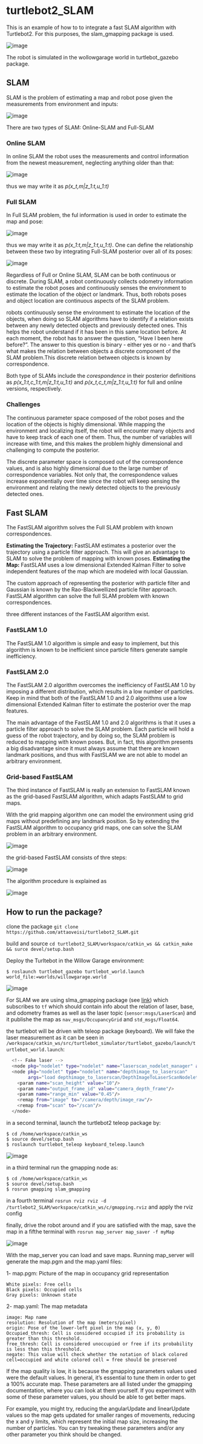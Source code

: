 # turtlebot2_SLAM
This is an example of how to to integrate a fast SLAM algorithm with Turtlebot2. For this purposes, the slam_gmapping package is used.

![image](https://user-images.githubusercontent.com/17289954/103134730-8a669100-46b3-11eb-8ac3-8faf40f6c147.png)

The robot is simulated in the wollowgarage world in turtlebot_gazebo package.

## SLAM

SLAM is the problem of estimating a map and robot pose given the measurements from environment and inputs:

![image](https://user-images.githubusercontent.com/17289954/103096067-01901c80-4603-11eb-871d-ad83134d9b4e.png)

There are two types of SLAM: Online-SLAM and Full-SLAM

### Online SLAM

In online SLAM the robot uses the measurements and control information from the newest measurement, neglecting anything older than that:

![image](https://user-images.githubusercontent.com/17289954/103096136-40be6d80-4603-11eb-92d6-bcb10ab4ffc5.png)

thus we may write it as *p(x_t,m|z_1:t,u_1:t)*

### Full SLAM

In Full SLAM problem, the ful information is used in order to estimate the map and pose:


![image](https://user-images.githubusercontent.com/17289954/103096257-a14daa80-4603-11eb-961e-0856dfabde00.png)

thus we may write it as *p(x_1:t,m|z_1:t,u_1:t)*. One can define the relationship between these two by integrating Full-SLAM posterior over all of its poses:

![image](https://user-images.githubusercontent.com/17289954/103096366-fab5d980-4603-11eb-9d37-c59713369be5.png)

Regardless of Full or Online SLAM, SLAM can be both continuous or discrete. During SLAM, a robot continuously collects odometry information to estimate the robot poses and continuously senses the environment to estimate the location of the object or landmark. Thus, both robots poses and object location are continuous aspects of the SLAM problem.


robots continuously sense the environment to estimate the location of the objects, when doing so SLAM algorithms have to identify if a relation exists between any newly detected objects and previously detected ones. This helps the robot understand if it has been in this same location before. At each moment, the robot has to answer the question, “Have I been here before?”. The answer to this question is binary - either yes or no - and that’s what makes the relation between objects a discrete component of the SLAM problem.This discrete relation between objects is known by correspondence. 


Both type of SLAMs include the *corespondence* in their posterior definitions as *p(x_1:t,c_1:t,m|z_1:t,u_1:t)* and  *p(x_t,c_t,m|z_1:t,u_1:t)* for full and online versions, respectively.

### Challenges

The continuous parameter space composed of the robot poses and the location of the objects is highly dimensional. While mapping the environment and localizing itself, the robot will encounter many objects and have to keep track of each one of them. Thus, the number of variables will increase with time, and this makes the problem highly dimensional and challenging to compute the posterior. 

The discrete parameter space is composed out of the correspondence values, and is also highly dimensional due to the large number of correspondence variables. Not only that, the correspondence values increase exponentially over time since the robot will keep sensing the environment and relating the newly detected objects to the previously detected ones.


## Fast SLAM

The FastSLAM algorithm solves the Full SLAM problem with known correspondences.

**Estimating the Trajectory:** FastSLAM estimates a posterior over the trajectory using a particle filter approach. This will give an advantage to SLAM to solve the problem of mapping with known poses.
**Estimating the Map:** FastSLAM uses a low dimensional Extended Kalman Filter to solve independent features of the map which are modeled with local Gaussian.

The custom approach of representing the posterior with particle filter and Gaussian is known by the Rao-Blackwellized particle filter approach. FastSLAM algorithm can solve the full SLAM problem with known correspondences. 

three different instances of the FastSLAM algorithm exist.

### FastSLAM 1.0

The FastSLAM 1.0 algorithm is simple and easy to implement, but this algorithm is known to be inefficient since particle filters generate sample inefficiency.

### FastSLAM 2.0

The FastSLAM 2.0 algorithm overcomes the inefficiency of FastSLAM 1.0 by imposing a different distribution, which results in a low number of particles. Keep in mind that both of the FastSLAM 1.0 and 2.0 algorithms use a low dimensional Extended Kalman filter to estimate the posterior over the map features.


The main advantage of the FastSLAM 1.0 and 2.0 algorithms is that it uses a particle filter approach to solve the SLAM problem. Each particle will hold a guess of the robot trajectory, and by doing so, the SLAM problem is reduced to mapping with known poses. But, in fact, this algorithm presents a big disadvantage since it must always assume that there are known landmark positions, and thus with FastSLAM we are not able to model an arbitrary environment.

### Grid-based FastSLAM


The third instance of FastSLAM is really an extension to FastSLAM known as the grid-based FastSLAM algorithm, which adapts FastSLAM to grid maps. 

With the grid mapping algorithm one can model the environment using grid maps without predefining any landmark position. So by extending the FastSLAM algorithm to occupancy grid maps, one can solve the SLAM problem in an arbitrary environment. 


![image](https://user-images.githubusercontent.com/17289954/103097095-6d27b900-4606-11eb-900b-a966e921b1f1.png)

the grid-based FastSLAM consists of thre steps:

![image](https://user-images.githubusercontent.com/17289954/103132599-8df31b80-46a5-11eb-96dc-cbcdc5d5bb7f.png)

The algorithm procedure is explained as

![image](https://user-images.githubusercontent.com/17289954/103132644-e0ccd300-46a5-11eb-815e-c3c65b3ebc4e.png)

## How to run the package?

clone the package `git clone https://github.com/attaoveisi/turtlebot2_SLAM.git`

build and source `cd turtlebot2_SLAM/workspace/catkin_ws && catkin_make && surce devel/setup.bash`

Deploy the Turltebot in the Willow Garage environment:

`$ roslaunch turtlebot_gazebo turtlebot_world.launch world_file:=worlds/willowgarage.world`

![image](https://user-images.githubusercontent.com/17289954/103141614-0a621a80-46f7-11eb-9906-3bdde1cf5522.png)

For SLAM we are using slma_gmapping package (see [link](http://wiki.ros.org/slam_gmapping)) which subscribes to `tf` which should contain info about the relation of laser, base, and odometry frames as well as the laser topic (`sensor:msgs/LaserScan`) and it publishe the map as `nav_msgs/OccupancyGrid` and `std_msgs/Float64`.

the turtlebot will be driven with teleop package (keyboard). We will fake the laser measurement as it can be seen in `/workspace/catkin_ws/src/turtlebot_simulator/turtlebot_gazebo/launch/turtlebot_world.launch`:

```sh
  <!-- Fake laser -->
  <node pkg="nodelet" type="nodelet" name="laserscan_nodelet_manager" args="manager"/>
  <node pkg="nodelet" type="nodelet" name="depthimage_to_laserscan"
        args="load depthimage_to_laserscan/DepthImageToLaserScanNodelet laserscan_nodelet_manager">
    <param name="scan_height" value="10"/>
    <param name="output_frame_id" value="camera_depth_frame"/>
    <param name="range_min" value="0.45"/>
    <remap from="image" to="/camera/depth/image_raw"/>
    <remap from="scan" to="/scan"/>
  </node>
```

in a second terminal, launch the turtlebot2 teleop package by: 

```
$ cd /home/workspace/catkin_ws
$ source devel/setup.bash
$ roslaunch turtlebot_teleop keyboard_teleop.launch
```

![image](https://media.giphy.com/media/hj1HL3XpHSTPPLSrlt/giphy.gif)


in a third terminal run the gmapping node as:

```
$ cd /home/workspace/catkin_ws
$ source devel/setup.bash
$ rosrun gmapping slam_gmapping
```


in a fourth terminal `rosrun rviz rviz -d /turtlebot2_SLAM/workspace/catkin_ws/c/gmapping.rviz` and apply the rviz config

finally, drive the robot around and if you are satisfied with the map, save the map in a fifthe terminal with `rosrun map_server map_saver -f myMap`


![image](https://media.giphy.com/media/EZXEp4dufLPbiJmedV/giphy.gif)


With the map_server you can load and save maps. Running map_server will generate the map.pgm and the map.yaml files:


1- map.pgm: Picture of the map in occupancy grid representation

    White pixels: Free cells
    Black pixels: Occupied cells
    Gray pixels: Unknown state


2- map.yaml: The map metadata

    image: Map name
    resolution: Resolution of the map (meters/pixel)
    origin: Pose of the lower-left pixel in the map (x, y, Θ)
    Occupied_thresh: Cell is considered occupied if its probability is greater than this threshold.
    free_thresh: Cell is considered unoccupied or free if its probability is less than this threshold.
    negate: This value will check whether the notation of black colored cell=occupied and white colored cell = free should be preserved


If the map quality is low, it is because the gmapping parameters values used were the default values. In general, it’s essential to tune them in order to get a 100% accurate map. These parameters are all listed under the gmapping documentation, where you can look at them yourself. If you experiment with some of these parameter values, you should be able to get better maps.

For example, you might try, reducing the angularUpdate and linearUpdate values so the map gets updated for smaller ranges of movements, reducing the x and y limits, which represent the initial map size, increasing the number of particles. You can try tweaking these parameters and/or any other parameter you think should be changed. 






